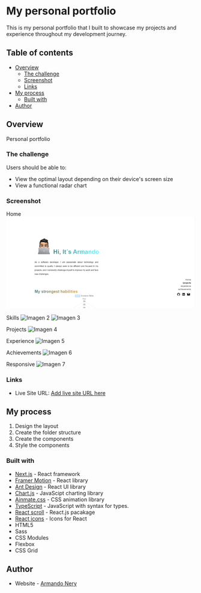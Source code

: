 # My personal portfolio

This is my personal portfolio that I built to showcase my projects and experience throughout my development journey.

## Table of contents

- [Overview](#overview)
  - [The challenge](#the-challenge)
  - [Screenshot](#screenshot)
  - [Links](#links)
- [My process](#my-process)
  - [Built with](#built-with)
- [Author](#author)

## Overview

Personal portfolio

### The challenge

Users should be able to:

- View the optimal layout depending on their device's screen size
- View a functional radar chart

### Screenshot

Home
![Imagen 1](./src/assets/readme-images/Imagen1.png)

Skills
![Imagen 2](../portfolio/src/assets/readme-images/Imagen2.png)
![Imagen 3](../portfolio/src/assets/readme-images/Imagen3.png)

Projects
![Imagen 4](../portfolio/src/assets/readme-images/Imagen4.png)

Experience
![Imagen 5](../portfolio/src/assets/readme-images/Imagen5.png)

Achievements
![Imagen 6](../portfolio/src/assets/readme-images/Imagen6.png)

Responsive
![Imagen 7](../portfolio/src/assets/readme-images/Imagen7.png)

### Links

- Live Site URL: [Add live site URL here](https://your-live-site-url.com)

## My process

1. Design the layout
2. Create the folder structure
3. Create the components
4. Style the components

### Built with

- [Next.js](https://nextjs.org/) - React framework
- [Framer Motion](https://www.framer.com/motion/) - React library
- [Ant Design](https://ant.design/) - React UI library 
- [Chart.js](https://www.chartjs.org/) - JavaScipt charting library
- [Ainmate.css](https://animate.style/) - CSS animation library
- [TypeScript](https://www.typescriptlang.org/) - JavaScript with syntax for types.
- [React scroll](https://www.npmjs.com/package/react-scroll) - React.js pacakage
- [React icons](https://react-icons.github.io/react-icons/) - Icons for React
- HTML5
- Sass
- CSS Modules
- Flexbox
- CSS Grid

## Author

- Website - [Armando Nery](https://www.your-site.com)